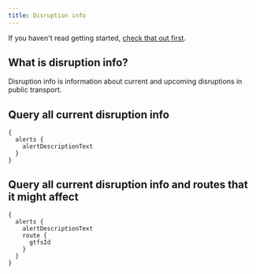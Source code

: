 ```yaml
---
title: Disruption info
---
```

If you haven't read getting started, [check that out first](../1-getting-started/).

## What is disruption info?

Disruption info is information about current and upcoming disruptions in public transport.

## Query all current disruption info
```
{
  alerts {
    alertDescriptionText
  }
}
```

## Query all current disruption info and routes that it might affect
```
{
  alerts {
    alertDescriptionText
    route {
      gtfsId
    }
  }
}
```
